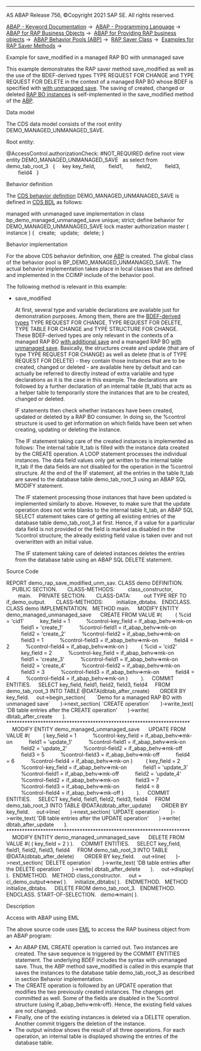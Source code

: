   

* * *

AS ABAP Release 756, ©Copyright 2021 SAP SE. All rights reserved.

[ABAP - Keyword Documentation](https://help.sap.com/doc/abapdocu_756_index_htm/7.56/en-US/abenabap.htm) →  [ABAP - Programming Language](https://help.sap.com/doc/abapdocu_756_index_htm/7.56/en-US/abenabap_reference.htm) →  [ABAP for RAP Business Objects](https://help.sap.com/doc/abapdocu_756_index_htm/7.56/en-US/abenabap_for_rap_bos.htm) →  [ABAP for Providing RAP business objects](https://help.sap.com/doc/abapdocu_756_index_htm/7.56/en-US/abenabap_provide_rap_bos.htm) →  [ABAP Behavior Pools (ABP)](https://help.sap.com/doc/abapdocu_756_index_htm/7.56/en-US/abenabap_behavior_pools.htm) →  [RAP Saver Class](https://help.sap.com/doc/abapdocu_756_index_htm/7.56/en-US/abenabp_saver_class.htm) →  [Examples for RAP Saver Methods](https://help.sap.com/doc/abapdocu_756_index_htm/7.56/en-US/abenrap_saver_methods_abexas.htm) → 

Example for save\_modified in a managed RAP BO with unmanaged save

This example demonstrates the RAP saver method save\_modified as well as the use of the BDEF-derived types TYPE REQUEST FOR CHANGE and TYPE REQUEST FOR DELETE in the context of a managed RAP BO whose BDEF is specified with [with unmanaged save](https://help.sap.com/doc/abapdocu_756_index_htm/7.56/en-US/abenbdl_saving.htm). The saving of created, changed or deleted [RAP BO instances](https://help.sap.com/doc/abapdocu_756_index_htm/7.56/en-US/abenrap_bo_instance_glosry.htm "Glossary Entry") is self-implemented in the save\_modified method of the [ABP](https://help.sap.com/doc/abapdocu_756_index_htm/7.56/en-US/abenbehavior_pool_glosry.htm "Glossary Entry").

Data model

The CDS data model consists of the root entity DEMO\_MANAGED\_UNMANAGED\_SAVE.

Root entity:

@AccessControl.authorizationCheck: #NOT\_REQUIRED
define root view entity DEMO\_MANAGED\_UNMANAGED\_SAVE
  as select from demo\_tab\_root\_3
  {
    key key\_field,
        field1,
        field2,
        field3,
        field4
  }

Behavior definition

The [CDS behavior definition](https://help.sap.com/doc/abapdocu_756_index_htm/7.56/en-US/abencds_behavior_definition_glosry.htm "Glossary Entry") DEMO\_MANAGED\_UNMANAGED\_SAVE is defined in [CDS BDL](https://help.sap.com/doc/abapdocu_756_index_htm/7.56/en-US/abencds_bdl_glosry.htm "Glossary Entry") as follows:

managed with unmanaged save
implementation in class bp\_demo\_managed\_unmanaged\_save unique;
strict;
define behavior for DEMO\_MANAGED\_UNMANAGED\_SAVE
lock master
authorization master ( instance )
{
  create;
  update;
  delete;
}

Behavior implementation

For the above CDS behavior definition, one [ABP](https://help.sap.com/doc/abapdocu_756_index_htm/7.56/en-US/abenbehavior_pool_glosry.htm "Glossary Entry") is created. The global class of the behavior pool is BP\_DEMO\_MANAGED\_UNMANAGED\_SAVE. The actual behavior implementation takes place in local classes that are defined and implemented in the CCIMP include of the behavior pool.

The following method is relevant in this example:

-   save\_modified
    
    At first, several type and variable declarations are available just for demonstration purposes. Among them, there are the [BDEF-derived types](https://help.sap.com/doc/abapdocu_756_index_htm/7.56/en-US/abenrap_derived_type_glosry.htm "Glossary Entry") TYPE REQUEST FOR CHANGE, TYPE REQUEST FOR DELETE, TYPE TABLE FOR CHANGE and TYPE STRUCTURE FOR CHANGE. These BDEF-derived types are only relevant in the contexts of a managed RAP BO [with additional save](https://help.sap.com/doc/abapdocu_756_index_htm/7.56/en-US/abenbdl_saving.htm) and a managed RAP BO [with unmanaged save](https://help.sap.com/doc/abapdocu_756_index_htm/7.56/en-US/abenbdl_saving.htm). Basically, the structures create and update (that are of type TYPE REQUEST FOR CHANGE) as well as delete (that is of TYPE REQUEST FOR DELETE) - they contain those instances that are to be created, changed or deleted - are available here by default and can actually be referred to directly instead of extra variable and type declarations as it is the case in this example. The declarations are followed by a further declaration of an internal table (lt\_tab) that acts as a helper table to temporarily store the instances that are to be created, changed or deleted.
    
    IF statements then check whether instances have been created, updated or deleted by a RAP BO consumer. In doing so, the %control structure is used to get information on which fields have been set when creating, updating or deleting the instance.
    
    The IF statement taking care of the created instances is implemented as follows: The internal table lt\_tab is filled with the instance data created by the CREATE operation. A LOOP statement processes the individual instances. The data field values only get written to the internal table lt\_tab if the data fields are not disabled for the operation in the %control structure. At the end of the IF statement, all the entries in the table lt\_tab are saved to the database table demo\_tab\_root\_3 using an ABAP SQL MODIFY statement.
    
    The IF statement processing those instances that have been updated is implemented similarly to above. However, to make sure that the update operation does not write blanks to the internal table lt\_tab, an ABAP SQL SELECT statement takes care of getting all existing entries of the database table demo\_tab\_root\_3 at first. Hence, if a value for a particular data field is not provided or the field is marked as disabled in the %control structure, the already existing field value is taken over and not overwritten with an initial value.
    
    The IF statement taking care of deleted instances deletes the entries from the database table using an ABAP SQL DELETE statement.
    

Source Code

REPORT demo\_rap\_save\_modified\_unm\_sav.
CLASS demo DEFINITION.
    PUBLIC SECTION.
      CLASS-METHODS:
        class\_constructor,
        main.
    PRIVATE SECTION.
      CLASS-DATA:
        out TYPE REF TO if\_demo\_output.
      CLASS-METHODS:
        initialize\_dbtabs.
  ENDCLASS.
CLASS demo IMPLEMENTATION.
  METHOD main.
    MODIFY ENTITY demo\_managed\_unmanaged\_save
     CREATE FROM VALUE #(
        ( %cid = 'cid1'
          key\_field = 1
          %control-key\_field = if\_abap\_behv=>mk-on
          field1 = 'create\_1'
          %control-field1 = if\_abap\_behv=>mk-on
          field2 = 'create\_2'
          %control-field2 = if\_abap\_behv=>mk-on
          field3 = 1
          %control-field3 = if\_abap\_behv=>mk-on
          field4 = 2
          %control-field4 = if\_abap\_behv=>mk-on )
        ( %cid = 'cid2'
          key\_field = 2
          %control-key\_field = if\_abap\_behv=>mk-on
          field1 = 'create\_3'
          %control-field1 = if\_abap\_behv=>mk-on
          field2 = 'create\_4'
          %control-field2 = if\_abap\_behv=>mk-on
          field3 = 3
          %control-field3 = if\_abap\_behv=>mk-on
          field4 = 4
          %control-field4 = if\_abap\_behv=>mk-on )
        ).
    COMMIT ENTITIES.
    SELECT key\_field, field1, field2, field3, field4
    FROM demo\_tab\_root\_3 INTO TABLE @DATA(dbtab\_after\_create)
      ORDER BY key\_field.
    out->begin\_section(
      \`Demo for a managed RAP BO with unmanaged save\`
      )->next\_section( \`CREATE operation\`
      )->write\_text( 'DB table entries after the CREATE operation'
      )->write( dbtab\_after\_create
      ).
\*\*\*\*\*\*\*\*\*\*\*\*\*\*\*\*\*\*\*\*\*\*\*\*\*\*\*\*\*\*\*\*\*\*\*\*\*\*\*\*\*\*\*\*\*\*\*\*\*\*\*\*\*\*\*\*\*\*\*\*\*\*\*\*\*\*\*\*\*\*
    MODIFY ENTITY demo\_managed\_unmanaged\_save
     UPDATE FROM VALUE #(
        ( key\_field = 1
          %control-key\_field = if\_abap\_behv=>mk-on
          field1 = 'update\_1'
          %control-field1 = if\_abap\_behv=>mk-on
          field2 = 'update\_2'
          %control-field2 = if\_abap\_behv=>mk-off
          field3 = 5
          %control-field3 = if\_abap\_behv=>mk-off
          field4 = 6
          %control-field4 = if\_abap\_behv=>mk-on )
        ( key\_field = 2
          %control-key\_field = if\_abap\_behv=>mk-on
          field1 = 'update\_3'
          %control-field1 = if\_abap\_behv=>mk-off
          field2 = 'update\_4'
          %control-field2 = if\_abap\_behv=>mk-on
          field3 = 7
          %control-field3 = if\_abap\_behv=>mk-on
          field4 = 8
          %control-field4 = if\_abap\_behv=>mk-off )
        ).
    COMMIT ENTITIES.
    SELECT key\_field, field1, field2, field3, field4
    FROM demo\_tab\_root\_3 INTO TABLE @DATA(dbtab\_after\_update)
      ORDER BY key\_field.
    out->line(
      )->next\_section( \`UPDATE operation\`
      )->write\_text( 'DB table entries after the UPDATE operation'
      )->write( dbtab\_after\_update
      ).
\*\*\*\*\*\*\*\*\*\*\*\*\*\*\*\*\*\*\*\*\*\*\*\*\*\*\*\*\*\*\*\*\*\*\*\*\*\*\*\*\*\*\*\*\*\*\*\*\*\*\*\*\*\*\*\*\*\*\*\*\*\*\*\*\*\*\*\*\*\*
    MODIFY ENTITY demo\_managed\_unmanaged\_save
     DELETE FROM VALUE #( ( key\_field = 2 ) ).
    COMMIT ENTITIES.
    SELECT key\_field, field1, field2, field3, field4
    FROM demo\_tab\_root\_3 INTO TABLE @DATA(dbtab\_after\_delete)
      ORDER BY key\_field.
    out->line(
      )->next\_section( \`DELETE operation\`
      )->write\_text( 'DB table entries after the DELETE operation'
      )->write( dbtab\_after\_delete
      ).
    out->display( ).  ENDMETHOD.
  METHOD class\_constructor.
    out = cl\_demo\_output=>new( ).
    initialize\_dbtabs( ).
  ENDMETHOD.
  METHOD initialize\_dbtabs.
    DELETE FROM demo\_tab\_root\_3.
  ENDMETHOD.
ENDCLASS.
START-OF-SELECTION.
  demo=>main( ).

Description

Access with ABAP using EML

The above source code uses [EML](https://help.sap.com/doc/abapdocu_756_index_htm/7.56/en-US/abeneml_glosry.htm "Glossary Entry") to access the RAP business object from an ABAP program:

-   An ABAP EML CREATE operation is carried out. Two instances are created. The save sequence is triggered by the COMMIT ENTITIES statement. The underlying BDEF includes the syntax with unmanaged save. Thus, the ABP method save\_modified is called in this example that saves the instances to the database table demo\_tab\_root\_3 as described in section Behavior implementation.
-   The CREATE operation is followed by an UPDATE operation that modifies the two previously created instances. The changes get committed as well. Some of the fields are disabled in the %control structure (using if\_abap\_behv=>mk-off). Hence, the existing field values are not changed.
-   Finally, one of the existing instances is deleted via a DELETE operation. Another commit triggers the deletion of the instance.
-   The output window shows the result of all three operations. For each operation, an internal table is displayed showing the entries of the database table.